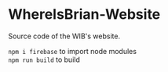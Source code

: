 # WhereIsBrian-Website
Source code of the WIB's website.

`npm i firebase` to import node modules\
`npm run build` to build
